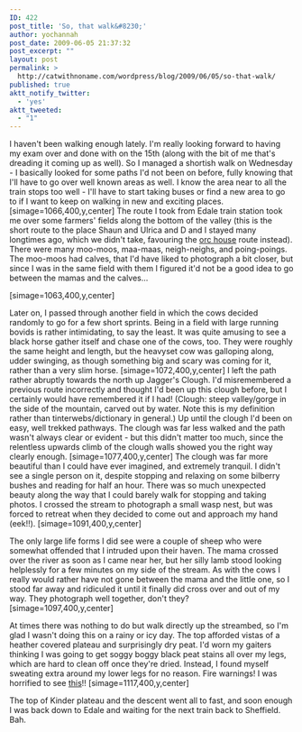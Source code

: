 ```yaml
---
ID: 422
post_title: 'So, that walk&#8230;'
author: yochannah
post_date: 2009-06-05 21:37:32
post_excerpt: ""
layout: post
permalink: >
  http://catwithnoname.com/wordpress/blog/2009/06/05/so-that-walk/
published: true
aktt_notify_twitter:
  - 'yes'
aktt_tweeted:
  - "1"
---
```

I haven't been walking enough lately. I'm really looking forward to having my exam over and done with on the 15th (along with the bit of me that's dreading it coming up as well). So I managed a shortish walk on Wednesday - I basically looked for some paths I'd not been on before, fully knowing that I'll have to go over well known areas as well. I know the area near to all the train stops too well - I'll have to start taking buses or find a new area to go to if I want to keep on walking in new and exciting places. 
[simage=1066,400,y,center]
The route I took from Edale train station took me over some farmers' fields along the bottom of the valley (this is the short route to the place Shaun and Ulrica and D and I stayed many longtimes ago, which we didn't take, favouring the <a href="http://catwithnoname.com/wordpress/?p=278">orc house</a> route instead).  There were many moo-moos, maa-maas, neigh-neighs, and poing-poings. The moo-moos had calves, that I'd have liked to photograph a bit closer, but since I was in the same field with them I figured it'd not be a good idea to go between the mamas and the calves... 

[simage=1063,400,y,center]

Later on, I passed through another field in which the cows decided randomly to go for a few short sprints. Being in a field with large running bovids is rather intimidating, to say the least. It was quite amusing to see a black horse gather itself and chase one of the cows, too. They were roughly the same height and length, but the heavyset cow was galloping along, udder swinging, as though something big and scary was coming for it, rather than a very slim horse. 
[simage=1072,400,y,center]
I left the path rather abruptly towards the north up Jagger's Clough. I'd misremembered a previous route incorrectly and thought I'd been up this clough before, but I certainly would have remembered it if I had! (Clough: steep valley/gorge in the side of the mountain, carved out by water. Note this is my definition rather than tinterwebs/dictionary in general.) Up until the clough I'd been on easy, well trekked pathways. The clough was far less walked and the path wasn't always clear or evident - but this didn't matter too much, since the relentless upwards climb of the clough walls showed you the right way clearly enough. 
[simage=1077,400,y,center]
The clough was far more beautiful than I could have ever imagined, and extremely tranquil. I didn't see a single person on it, despite stopping and relaxing on some bilberry bushes and reading for half an hour.  There was so much unexpected beauty along the way that I could barely walk for stopping and taking photos. I crossed the stream to photograph a small wasp nest, but was forced to retreat when they decided to come out and approach my hand (eek!!). 
[simage=1091,400,y,center] 

The only large life forms I did see were a couple of sheep who were somewhat offended that I intruded upon their haven. The mama crossed over the river as soon as I came near her, but her silly lamb stood looking helplessly for a few minutes on my side of the stream. As with the cows I really would rather have not gone between the mama and the little one, so I stood far away and ridiculed it until it finally did cross over and out of my way. They photograph well together, don't they?  
[simage=1097,400,y,center]

At times there was nothing to do but walk directly up the streambed, so I'm glad I wasn't doing this on a rainy or icy day. The top afforded vistas of a heather covered plateau and surprisingly dry peat. I'd worn my gaiters thinking I was going to get soggy boggy black peat stains all over my legs, which are hard to clean off once they're dried. Instead, I found myself sweating extra around my lower legs for no reason. Fire warnings! I was horrified to see <a href="http://picasaweb.google.com/lh/photo/EZLEAWtSuA6jBhroIrNX8A?feat=directlink">this</a>!!
[simage=1117,400,y,center]

The top of Kinder plateau and the descent went all to fast, and soon enough I was back down to Edale and waiting for the next train back to Sheffield. Bah.